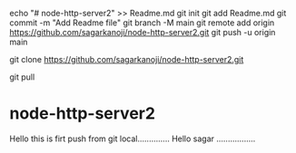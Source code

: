echo "# node-http-server2" >> Readme.md
git init
git add Readme.md
git commit -m "Add Readme file"
git branch -M main
git remote add origin https://github.com/sagarkanoji/node-http-server2.git
git push -u origin main


git clone https://github.com/sagarkanoji/node-http-server2.git

git pull

# node-http-server2

Hello this is firt push from git local..............
Hello sagar .................
